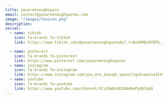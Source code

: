 ```yaml
---
title: youareenoughspace
email: contact@youareenoughquotes.com
image: "/images/favicon.png"
description:
social:
  - name: tiktok
    icon: fa-brands fa-tiktok
    link: https://www.tiktok.com/@youareenoughquote4u?_t=8oX0MEn07DP&_r=1

  - name: pinterest
    icon: fa-brands fa-pinterest
    link: https://www.pinterest.com/youareenoughspace/
  - name: instagram
    icon: fa-brands fa-instagram
    link: https://www.instagram.com/you_are_enough_space?igsh=emJua3I4Y2t0OWRs&utm_source=qr
  - name: youtube
    icon: fa-brands fa-youtube
    link: https://www.youtube.com/channel/UCid5WkUdOI8b4KmPyGDlUpQ
---
```

